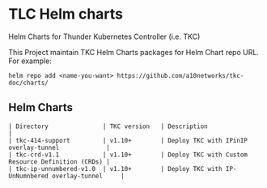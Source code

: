 # TLC Helm charts

Helm Charts for Thunder Kubernetes Controller (i.e. TKC)

This Project maintain TKC Helm Charts packages for Helm Chart repo URL.
For example:
```shell
helm repo add <name-you-want> https://github.com/a10networks/tkc-doc/charts/
```

## Helm Charts

```
| Directory               | TKC version   | Description                                       |
| tkc-414-support         | v1.10+        | Deploy TKC with IPinIP overlay-tunnel             |
| tkc-crd-v1.1            | v1.10+        | Deploy TKC with Custom Resource Definition (CRDs) |
| tkc-ip-unnumbered-v1.0  | v1.10+        | Deploy TKC with IP-UnNumnbered overlay-tunnel     |
```
